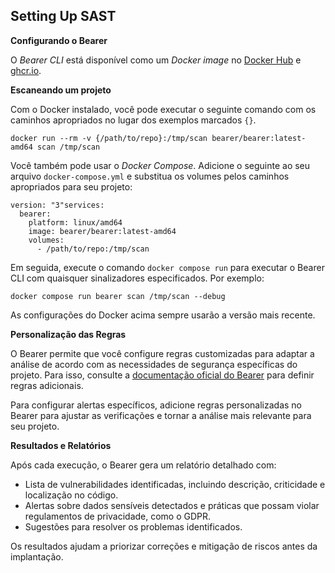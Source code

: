 ## Setting Up SAST

**Configurando o Bearer**

O *Bearer CLI* está disponível como um *Docker image* no [Docker Hub](https://hub.docker.com/r/bearer/bearer) e [ghcr.io](https://github.com/bearer/bearer/internals/container/bearer).

**Escaneando um projeto**

Com o Docker instalado, você pode executar o seguinte comando com os caminhos apropriados no lugar dos exemplos marcados `{}`.
```
docker run --rm -v {/path/to/repo}:/tmp/scan bearer/bearer:latest-amd64 scan /tmp/scan
```
Você também pode usar o *Docker Compose*. Adicione o seguinte ao seu arquivo `docker-compose.yml` e substitua os volumes pelos caminhos apropriados para seu projeto:
```
version: "3"services:
  bearer:
    platform: linux/amd64
    image: bearer/bearer:latest-amd64
    volumes:
      - /path/to/repo:/tmp/scan
```
Em seguida, execute o comando `docker compose run` para executar o Bearer CLI com quaisquer sinalizadores especificados. Por exemplo:
```
docker compose run bearer scan /tmp/scan --debug
```
As configurações do Docker acima sempre usarão a versão mais recente.

**Personalização das Regras**

O Bearer permite que você configure regras customizadas para adaptar a análise de acordo com as necessidades de segurança específicas do projeto. Para isso, consulte a [documentação oficial do Bearer](https://docs.bearer.com) para definir regras adicionais.

Para configurar alertas específicos, adicione regras personalizadas no Bearer para ajustar as verificações e tornar a análise mais relevante para seu projeto.

**Resultados e Relatórios**

Após cada execução, o Bearer gera um relatório detalhado com:
- Lista de vulnerabilidades identificadas, incluindo descrição, criticidade e localização no código.
- Alertas sobre dados sensíveis detectados e práticas que possam violar regulamentos de privacidade, como o GDPR.
- Sugestões para resolver os problemas identificados.

Os resultados ajudam a priorizar correções e mitigação de riscos antes da implantação.
